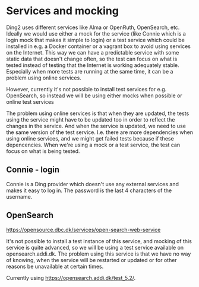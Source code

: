 # Services and mocking

Ding2 uses different services like Alma or OpenRuth, OpenSearch, etc.
Ideally we would use either a mock for the service (like Connie which
is a login mock that makes it simple to login) or a test service which
could be installed in e.g. a Docker container or a vagrant box to
avoid using services on the Internet. This way we can have a
predictable service with some static data that doesn't change often,
so the test can focus on what is tested instead of testing that the
Internet is working adequately stable. Especially when more tests are
running at the same time, it can be a problem using online services.

However, currently it's not possible to install test services for e.g.
OpenSearch, so instead we will be using either mocks when possible or
online test services

The problem using online services is that when they are updated, the
tests using the service might have to be updated too in order to
reflect the changes in the service. And when the service is updated,
we need to use the same version of the test service. I.e. there are
more dependencies when using online services, and we might get failed
tests because if these depencencies. When we're using a mock or a test
service, the test can focus on what is being tested.

## Connie - login

Connie is a Ding provider which doesn't use any external services and
makes it easy to log in. The password is the last 4 characters of the
username.

## OpenSearch

https://opensource.dbc.dk/services/open-search-web-service

It's not possible to install a test instance of this service, and
mocking of this service is quite advanced, so we will be using a test
service available on opensearch.addi.dk. The problem using this
service is that we have no way of knowing, when the service will be
restarted or updated or for other reasons be unavailable at certain
times.

Currently using https://opensearch.addi.dk/test_5.2/.
